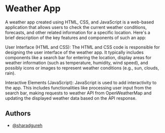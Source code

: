 
# Weather App
A weather app created using HTML, CSS, and JavaScript is a web-based application that allows users to check the current weather conditions, forecasts, and other related information for a specific location. Here's a brief description of the key features and components of such an app:

User Interface (HTML and CSS): The HTML and CSS code is responsible for designing the user interface of the weather app. It typically includes components like a search bar for entering the location, display areas for weather information (such as temperature, humidity, wind speed), and possibly icons or images to represent weather conditions (e.g., sun, clouds, rain).

Interactive Elements (JavaScript): JavaScript is used to add interactivity to the app. This includes functionalities like processing user input from the search bar, making requests to weather API from OpenWeatherMap and updating the displayed weather data based on the API response.
## Authors

- [@sharadgureh](https://www.github.com/sharadgureh)

